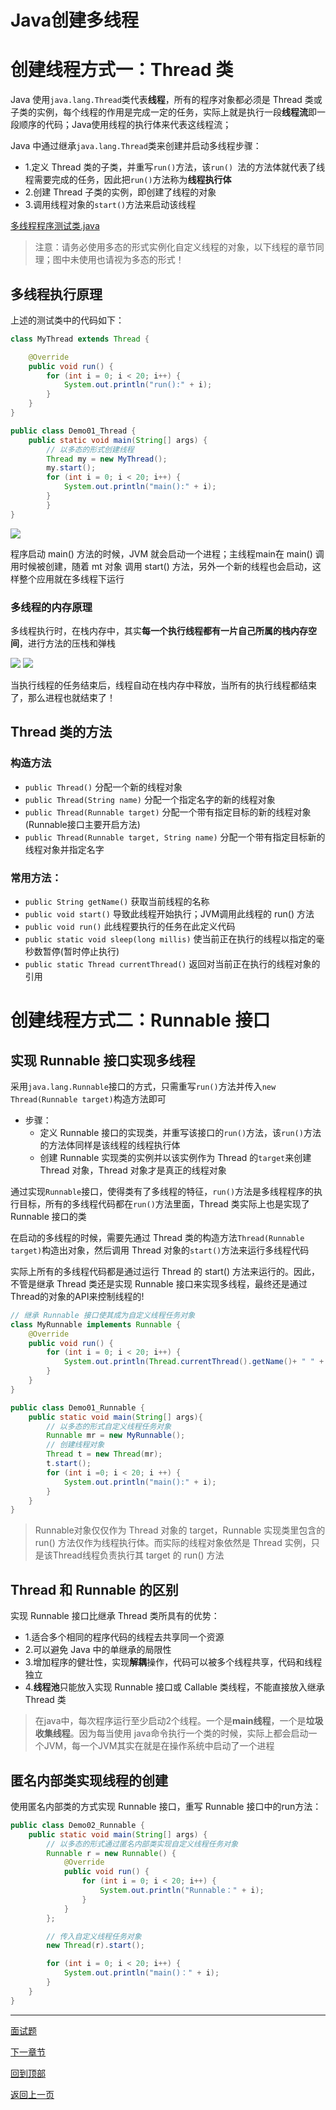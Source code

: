 # Java创建多线程

# 创建线程方式一：Thread 类

Java 使用`java.lang.Thread`类代表**线程**，所有的程序对象都必须是 Thread 类或子类的实例，每个线程的作用是完成一定的任务，实际上就是执行一段**线程流**即一段顺序的代码；Java使用线程的执行体来代表这线程流；

Java 中通过继承`java.lang.Thread`类来创建并启动多线程步骤：
- 1.定义 Thread 类的子类，并重写`run()`方法，该`run() `法的方法体就代表了线程需要完成的任务，因此把`run()`方法称为**线程执行体**
- 2.创建 Thread 子类的实例，即创建了线程的对象
- 3.调用线程对象的`start()`方法来启动该线程

[多线程程序测试类.java](java/Demo01_Thread.java)

> 注意：请务必使用多态的形式实例化自定义线程的对象，以下线程的章节同理；图中未使用也请视为多态的形式！

## 多线程执行原理

上述的测试类中的代码如下：

```java
class MyThread extends Thread {

    @Override
    public void run() {
        for (int i = 0; i < 20; i++) {
            System.out.println("run():" + i);
        }
    }
}

public class Demo01_Thread {
    public static void main(String[] args) {
    	// 以多态的形式创建线程
        Thread my = new MyThread();
        my.start();
        for (int i = 0; i < 20; i++) {
            System.out.println("main():" + i);
        }
		}
}
```
![](../img/01_多线程随机性打印结果.bmp)

程序启动 main() 方法的时候，JVM 就会启动一个进程；主线程main在 main() 调用时候被创建，随着 mt 对象
调用 start() 方法，另外一个新的线程也会启动，这样整个应用就在多线程下运行

### 多线程的内存原理
多线程执行时，在栈内存中，其实**每一个执行线程都有一片自己所属的栈内存空间**，进行方法的压栈和弹栈

![](../img/栈内存原理图.bmp)
![](../img/02_多线程内存图解.bmp)

当执行线程的任务结束后，线程自动在栈内存中释放，当所有的执行线程都结束了，那么进程也就结束了！

## Thread 类的方法

### 构造方法

- `public Thread()` 分配一个新的线程对象
- `public Thread(String name)` 分配一个指定名字的新的线程对象
- `public Thread(Runnable target)` 分配一个带有指定目标的新的线程对象(Runnable接口主要开启方法)
- `public Thread(Runnable target, String name)` 分配一个带有指定目标新的线程对象并指定名字

### 常用方法：
- `public String getName()` 获取当前线程的名称
- `public void start()` 导致此线程开始执行；JVM调用此线程的 run() 方法
- `public void run()` 此线程要执行的任务在此定义代码
- `public static void sleep(long millis)` 使当前正在执行的线程以指定的毫秒数暂停(暂时停止执行)
- `public static Thread currentThread()` 返回对当前正在执行的线程对象的引用

# 创建线程方式二：Runnable 接口

## 实现 Runnable 接口实现多线程

采用`java.lang.Runnable`接口的方式，只需重写`run()`方法并传入`new Thread(Runnable target)`构造方法即可

- 步骤：
	- 定义 Runnable 接口的实现类，并重写该接口的`run()`方法，该`run()`方法的方法体同样是该线程的线程执行体
	- 创建 Runnable 实现类的实例并以该实例作为 Thread 的`target`来创建 Thread 对象，Thread 对象才是真正的线程对象
	
通过实现`Runnable`接口，使得类有了多线程的特征，`run()`方法是多线程程序的执行目标，所有的多线程代码都在`run()`方法里面，Thread 类实际上也是实现了 Runnable 接口的类

在启动的多线程的时候，需要先通过 Thread 类的构造方法`Thread(Runnable target)`构造出对象，然后调用 Thread 对象的`start()`方法来运行多线程代码

实际上所有的多线程代码都是通过运行 Thread 的 start() 方法来运行的。因此，不管是继承 Thread 类还是实现 Runnable 接口来实现多线程，最终还是通过Thread的对象的API来控制线程的!

```java
// 继承 Runnable 接口使其成为自定义线程任务对象
class MyRunnable implements Runnable {
    @Override
    public void run() {
        for (int i = 0; i < 20; i++) {
            System.out.println(Thread.currentThread().getName()+ " " + i);
        }
    }
}

public class Demo01_Runnable {
    public static void main(String[] args){
        // 以多态的形式自定义线程任务对象
        Runnable mr = new MyRunnable();
        // 创建线程对象
        Thread t = new Thread(mr);
        t.start();
        for (int i =0; i < 20; i ++) {
            System.out.println("main():" + i);
        }
    }
}

```

>Runnable对象仅仅作为 Thread 对象的 target，Runnable 实现类里包含的 run() 方法仅作为线程执行体。而实际的线程对象依然是 Thread 实例，只是该Thread线程负责执行其 target 的 run() 方法

## Thread 和 Runnable 的区别

实现 Runnable 接口比继承 Thread 类所具有的优势：
- 1.适合多个相同的程序代码的线程去共享同一个资源
- 2.可以避免 Java 中的单继承的局限性
- 3.增加程序的健壮性，实现**解耦**操作，代码可以被多个线程共享，代码和线程独立
- 4.**线程池**只能放入实现 Runnable 接口或 Callable 类线程，不能直接放入继承 Thread 类

>在java中，每次程序运行至少启动2个线程。一个是**main线程**，一个是**垃圾收集线程**。因为每当使用
 java命令执行一个类的时候，实际上都会启动一个JVM，每一个JVM其实在就是在操作系统中启动了一个进程

## 匿名内部类实现线程的创建

使用匿名内部类的方式实现 Runnable 接口，重写 Runnable 接口中的run方法：

```java
public class Demo02_Runnable {
    public static void main(String[] args) {
        // 以多态的形式通过匿名内部类实现自定义线程任务对象
        Runnable r = new Runnable() {
            @Override
            public void run() {
                for (int i = 0; i < 20; i++) {
                    System.out.println("Runnable：" + i);
                }
            }
        };

        // 传入自定义线程任务对象
        new Thread(r).start();

        for (int i = 0; i < 20; i++) {
            System.out.println("main()：" + i);
        }
    }
}
```
------

[面试题](Interview.md)

[下一章节](../线程同步与安全/ReadMe.md)

[回到顶部](#Java创建多线程)

[返回上一页](../../KnowledgePoint.md)